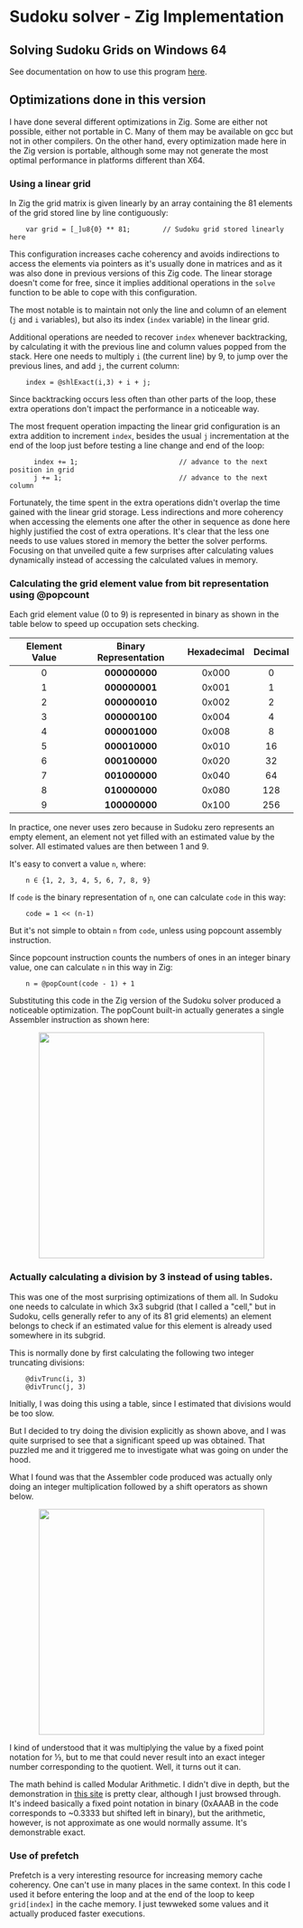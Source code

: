 # Sudoku solver - Zig Implementation

## Solving Sudoku Grids on Windows 64

See documentation on how to use this program [here](https://github.com/nilostolte/Sudoku/tree/main/documentation).

## Optimizations done in this version

I have done several different optimizations in Zig. Some are either not possible, either not portable
in C. Many of them may be available on gcc but not in other compilers. On the other hand, every
optimization made here in the Zig version is portable, although some may not generate the 
most optimal performance in platforms different than X64.

### Using a linear grid

In Zig the grid matrix is given linearly by an array containing the 81 elements of the grid stored 
line by line contiguously:

``` Zig
    var grid = [_]u8{0} ** 81;        // Sudoku grid stored linearly here
```

This configuration increases cache coherency and avoids indirections to access the elements via pointers
as it's usually done in matrices and as it was also done in previous versions of this Zig code. The 
linear storage doesn't come for free, since it implies additional operations in the `solve` function to be
able to cope with this configuration.

The most notable is to maintain not only the line and column of an element (`j` and `i` variables), but 
also its index (`index` variable) in the linear grid.

Additional operations are needed to recover `index` whenever backtracking, by calculating it
with the previous line and column values popped from the stack. Here one needs to multiply `i` (the 
current line) by 9, to jump over the previous lines, and add `j`, the current column:

``` Zig
    index = @shlExact(i,3) + i + j;
```

Since backtracking occurs less often than other parts of the loop, these extra operations
don't impact the performance in a noticeable way.

The most frequent operation impacting the linear grid configuration is an extra addition to
increment `index`, besides the usual `j` incrementation at the end of the loop just before
testing a line change and end of the loop:

``` Zig
      index += 1;                         // advance to the next position in grid
      j += 1;                             // advance to the next column
```

Fortunately, the time spent in the extra operations didn't overlap the time gained with the
linear grid storage. Less indirections and more coherency when accessing the elements one after
the other in sequence as done here highly justified the cost of extra operations. It's clear that 
the less one needs to use values stored in memory the better the solver performs. Focusing on
that unveiled quite a few surprises after calculating values dynamically instead of accessing the
calculated values in memory.

### Calculating the grid element value from bit representation using @popcount

Each grid element value (0 to 9) is represented in binary as shown in the table below to speed up 
occupation sets checking.

| Element Value | Binary Representation | Hexadecimal | Decimal |
| :-----------: | :-------------------: | :---------: | :-----: |
| 0             | **000000000**         | 0x000       | 0       |
| 1             | **000000001**         | 0x001       | 1       |
| 2             | **000000010**         | 0x002       | 2       |
| 3             | **000000100**         | 0x004       | 4       |
| 4             | **000001000**         | 0x008       | 8       |
| 5             | **000010000**         | 0x010       | 16      |
| 6             | **000100000**         | 0x020       | 32      |
| 7             | **001000000**         | 0x040       | 64      |
| 8             | **010000000**         | 0x080       | 128     |
| 9             | **100000000**         | 0x100       | 256     |

In practice, one never uses zero because in Sudoku zero represents an empty element, an element not yet
filled with an estimated value by the solver. All estimated values are then between 1 and 9.

It's easy to convert a value `n`, where:

``` Zig
    n ∈ {1, 2, 3, 4, 5, 6, 7, 8, 9} 
```
If `code` is the binary representation of `n`, one can calculate `code` in this way:

``` Zig
    code = 1 << (n-1)
```

But it's not simple to obtain `n` from `code`, unless using popcount assembly instruction.

Since popcount instruction counts the numbers of ones in an integer binary value, one can calculate `n` in 
this way in Zig:

``` Zig
    n = @​popCount(code - 1) + 1
```

Substituting this code in the Zig version of the Sudoku solver produced a noticeable optimization. The ​popCount built-in actually generates a single Assembler instruction as shown here:

<p align="center">
    <img src="https://github.com/user-attachments/assets/ba6d2502-1c3b-4276-83cd-6f06a3476bcf" width="400">
</p>

### Actually calculating a division by 3 instead of using tables.

This was one of the most surprising optimizations of them all. In Sudoku one needs to calculate
in which 3x3 subgrid (that I called a "cell," but in Sudoku, cells generally refer to any of its 
81 grid elements) an element belongs to check if an estimated value for this element is already
used somewhere in its subgrid.

This is normally done by first calculating the following two integer truncating divisions:

``` Zig
    @divTrunc(i, 3)
    @divTrunc(j, 3)
```

Initially, I was doing this using a table, since I estimated that divisions would be too slow. 

But I decided to try doing the division explicitly as shown above, and I was quite surprised to
see that a significant speed up was obtained. That puzzled me and it triggered me to investigate
what was going on under the hood.

What I found was that the Assembler code produced was actually only doing an integer multiplication
followed by a shift operators as shown below.

<p align="center">
    <img src="https://github.com/user-attachments/assets/2396d038-f5ff-4f23-a8f5-abe180350a62" width="400">
</p>

I kind of understood that it was multiplying the value by a fixed point notation for ⅓, but to me
that could never result into an exact integer number corresponding to the quotient. Well, it turns
out it can.

The math behind is called Modular Arithmetic. I didn't dive in depth, but the demonstration in 
[this site](https://www.pagetable.com/?p=23) is pretty clear, although I just browsed through. It's 
indeed basically a fixed point notation in binary (0xAAAB in the code corresponds to 
~0.3333 but shifted left in binary), but the arithmetic, however, is not approximate as one would 
normally assume. It's demonstrable exact.

### Use of prefetch

Prefetch is a very interesting resource for increasing memory cache coherency. One can't use in many 
places in the same context. In this code I used it before entering the loop and at the end of the loop
to keep `grid[index]` in the cache memory. I just tewweked some values and it actually produced faster
executions.
